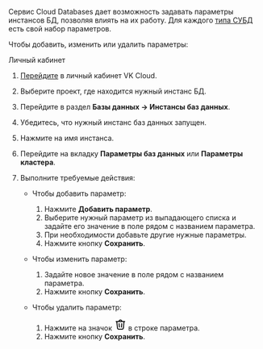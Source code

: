 Сервис Cloud Databases дает возможность задавать параметры инстансов БД, позволяя влиять на их работу. Для каждого [типа СУБД](../../types) есть свой набор параметров.

Чтобы добавить, изменить или удалить параметры:

<tabs>
<tablist>
<tab>Личный кабинет</tab>
</tablist>
<tabpanel>

1. [Перейдите](https://msk.cloud.vk.com/app/) в личный кабинет VK Cloud.
1. Выберите проект, где находится нужный инстанс БД.
1. Перейдите в раздел **Базы данных → Инстансы баз данных**.
1. Убедитесь, что нужный инстанс баз данных запущен.
1. Нажмите на имя инстанса.
1. Перейдите на вкладку **Параметры баз данных** или **Параметры кластера**.
1. Выполните требуемые действия:

   - Чтобы добавить параметр:

     1. Нажмите **Добавить параметр**.
     1. Выберите нужный параметр из выпадающего списка и задайте его значение в поле рядом с названием параметра.
     1. При необходимости добавьте другие нужные параметры.
     1. Нажмите кнопку **Сохранить**.

   - Чтобы изменить параметр:
  
     1. Задайте новое значение в поле рядом с названием параметра.
     1. Нажмите кнопку **Сохранить**.

   - Чтобы удалить параметр:

     1. Нажмите на значок ![Корзина](./assets/trash-icon.svg "inline") в строке параметра.
     1. Нажмите кнопку **Сохранить**.

</tabpanel>
</tabs>
